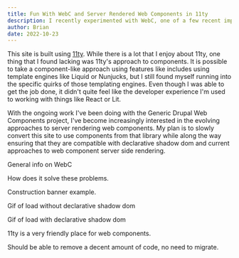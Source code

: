 ```yaml
---
title: Fun With WebC and Server Rendered Web Components in 11ty
description: I recently experimented with WebC, one of a few recent implementaitons of single file web components. Along the way I also learned that 11ty is a great home for working with web components on the server in general. 
author: Brian
date: 2022-10-23
---
```

This site is built using [11ty](https://www.11ty.dev/). While there is a lot that I enjoy about 11ty, one thing that I found lacking was 11ty's approach to components. It is possible to take a component-like approach using features like includes using template engines like Liquid or Nunjucks, but I still found myself running into the specific quirks of those templating engines. Even though I was able to get the job done, it didn't quite feel like the developer experience I'm used to working with things like React or Lit.

With the ongoing work I've been doing with the Generic Drupal Web Components project, I've become increasingly interested in the evolving approaches to server rendering web components. My plan is to slowly convert this site to use components from that library while along the way ensuring that they are compatible with declarative shadow dom and current approaches to web component server side rendering. 

General info on WebC

How does it solve these problems.

Construction banner example.

Gif of load without declarative shadow dom

Gif of load with declarative shadow dom

11ty is a very friendly place for web components.

Should be able to remove a decent amount of code, no need to migrate.